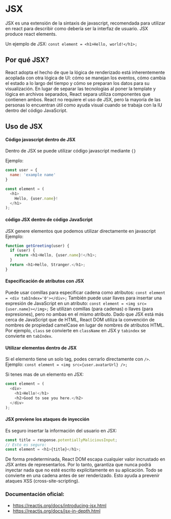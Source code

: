 # JSX

JSX es una extensión de la sintaxis de javascript, recomendada para utilizar en react para describir como debería ser la interfaz de usuario.
JSX produce react elements.

Un ejemplo de JSX: `const element = <h1>Hello, world!</h1>;`

## Por qué JSX?
React adopta el hecho de que la lógica de renderizado está inherentemente acoplada con otra lógica de UI: cómo se manejan los eventos, cómo cambia el estado a lo largo del tiempo y cómo se preparan los datos para su visualización.
En lugar de separar las tecnologías al poner la template y lógica en archivos separados, React separa utiliza componentes que contienen ambos.
React no requiere el uso de JSX, pero la mayoría de las personas lo encuentran útil como ayuda visual cuando se trabaja con la IU dentro del código JavaScript.

## Uso de JSX

#### Código javascript dentro de JSX
Dentro de JSX se puede utilizar código javascript mediante `{}`

Ejemplo:
```javascript
const user = {
  name: 'example name'
}

const element = (
  <h1>
    Hello, {user.name}!
  </h1>
);
```

#### código JSX dentro de código JavaScript
JSX genere elementos que podemos utilizar directamente en javascript
Ejemplo:
```javascript
function getGreeting(user) {
  if (user) {
    return <h1>Hello, {user.name}!</h1>;
  }
  return <h1>Hello, Stranger.</h1>;
}
```

#### Especificación de atributos con JSX
Puede usar comillas para especificar cadena como atributos: `const element = <div tabIndex='0'></div>;`
También puede usar llaves para insertar una expresión de JavaScript en un atributo: `const element = <img src={user.name}></img>;`
Se utilizan comillas (para cadenas) o llaves (para expresiones), pero no ambas en el mismo atributo.
Dado que JSX está más cerca de JavaScript que de HTML, React DOM utiliza la convención de nombres de propiedad camelCase en lugar de nombres de atributos HTML.
Por ejemplo, `class` se convierte en `className` en JSX y `tabindex` se convierte en `tabIndex`.

#### Utilizar elementos dentro de JSX
Si el elemento tiene un solo tag, podes cerrarlo directamente con `/>`.
Ejemplo: `const element = <img src={user.avatarUrl} />;`

Si tenes mas de un elemento en JSX:
```javascript
const element = (
  <div>
    <h1>Hello!</h1>
    <h2>Good to see you here.</h2>
  </div>
);
```

#### JSX previene los ataques de inyección
Es seguro insertar la información del usuario en JSX:
```javascript
const title = response.potentiallyMaliciousInput;
// Esto es seguro:
const element = <h1>{title}</h1>;
```

De forma predeterminada, React DOM escapa cualquier valor incrustado en JSX antes de representarlos.
Por lo tanto, garantiza que nunca podrá inyectar nada que no esté escrito explícitamente en su aplicación.
Todo se convierte en una cadena antes de ser renderizado.
Esto ayuda a prevenir ataques XSS (cross-site-scripting).

### Documentación oficial:
- https://reactjs.org/docs/introducing-jsx.html
- https://reactjs.org/docs/jsx-in-depth.html

